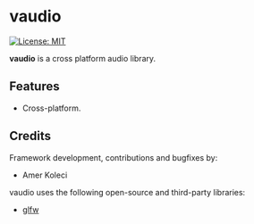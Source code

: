 # vaudio

[![License: MIT](https://img.shields.io/badge/License-MIT-yellow.svg)](https://github.com/amerkoleci/vaudio/blob/master/LICENSE)

**vaudio** is a cross platform audio library.

## Features

- Cross-platform.

## Credits

Framework development, contributions and bugfixes by:

- Amer Koleci

vaudio uses the following open-source and third-party libraries:

- [glfw](https://www.glfw.org)
